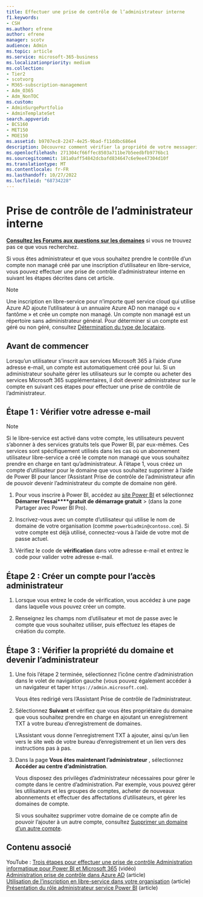 ```yaml
---
title: Effectuer une prise de contrôle de l’administrateur interne
f1.keywords:
- CSH
ms.author: efrene
author: efrene
manager: scotv
audience: Admin
ms.topic: article
ms.service: microsoft-365-business
ms.localizationpriority: medium
ms.collection:
- Tier2
- scotvorg
- M365-subscription-management
- Adm_O365
- Adm_NonTOC
ms.custom:
- AdminSurgePortfolio
- AdminTemplateSet
search.appverid:
- BCS160
- MET150
- MOE150
ms.assetid: b9707ec8-2247-4e25-9bad-f11ddbc686e4
description: Découvrez comment vérifier la propriété de votre messagerie et de votre domaine pour prendre le contrôle d’un compte non managé créé par une inscription d’utilisateur en libre-service dans Microsoft 365.
ms.openlocfilehash: 271304cf66ffec8503a711be7b5eedbfb9776bc1
ms.sourcegitcommit: 181a0aff54842dcbafd834647c6e9ee47304d10f
ms.translationtype: MT
ms.contentlocale: fr-FR
ms.lasthandoff: 10/27/2022
ms.locfileid: "68734228"
---
```

# <a name="internal-admin-takeover"></a>Prise de contrôle de l’administrateur interne

 **[Consultez les Forums aux questions sur les domaines](../setup/domains-faq.yml)** si vous ne trouvez pas ce que vous recherchez.

Si vous êtes administrateur et que vous souhaitez prendre le contrôle d’un compte non managé créé par une inscription d’utilisateur en libre-service, vous pouvez effectuer une prise de contrôle d’administrateur interne en suivant les étapes décrites dans cet article.

> [!NOTE]
> Une inscription en libre-service pour n’importe quel service cloud qui utilise Azure AD ajoute l’utilisateur à un annuaire Azure AD non managé ou « fantôme » et crée un compte non managé. Un compte non managé est un répertoire sans administrateur général. Pour déterminer si un compte est géré ou non géré, consultez [Détermination du type de locataire](/power-platform/admin/powerapps-gdpr-dsr-guide-systemlogs#determining-tenant-type). 
  
## <a name="before-you-begin"></a>Avant de commencer

Lorsqu’un utilisateur s’inscrit aux services Microsoft 365 à l’aide d’une adresse e-mail, un compte est automatiquement créé pour lui. Si un administrateur souhaite gérer les utilisateurs sur le compte ou acheter des services Microsoft 365 supplémentaires, il doit devenir administrateur sur le compte en suivant ces étapes pour effectuer une prise de contrôle de l’administrateur.

## <a name="step-1-verify-your-email-address"></a>Étape 1 : Vérifier votre adresse e-mail

> [!NOTE]
> Si le libre-service est activé dans votre compte, les utilisateurs peuvent s’abonner à des services gratuits tels que Power BI, par eux-mêmes. Ces services sont spécifiquement utilisés dans les cas où un abonnement utilisateur libre-service a créé le compte non managé que vous souhaitez prendre en charge en tant qu’administrateur. À l’étape 1, vous créez un compte d’utilisateur pour le domaine que vous souhaitez supprimer à l’aide de Power BI pour lancer l’Assistant Prise de contrôle de l’administrateur afin de pouvoir devenir l’administrateur du compte de domaine non géré.

1. Pour vous inscrire à Power BI, accédez au [site Power BI](https://powerbi.com) et sélectionnez **Démarrer l’essai****gratuit de démarrage gratuit** >  (dans la zone Partager avec Power BI Pro). 

2. Inscrivez-vous avec un compte d’utilisateur qui utilise le nom de domaine de votre organisation (comme `powerbiadmin@contoso.com`). Si votre compte est déjà utilisé, connectez-vous à l’aide de votre mot de passe actuel.

3. Vérifiez le code de **vérification** dans votre adresse e-mail et entrez le code pour valider votre adresse e-mail.

## <a name="step-2-create-a-new-account-for-admin-access"></a>Étape 2 : Créer un compte pour l’accès administrateur

1. Lorsque vous entrez le code de vérification, vous accédez à une page dans laquelle vous pouvez créer un compte.

2. Renseignez les champs nom d’utilisateur et mot de passe avec le compte que vous souhaitez utiliser, puis effectuez les étapes de création du compte.

## <a name="step-3-verify-domain-ownership-and-become-the-admin"></a>Étape 3 : Vérifier la propriété du domaine et devenir l’administrateur

1. Une fois l’étape 2 terminée, sélectionnez l’icône centre d’administration dans le volet de navigation gauche (vous pouvez également accéder à un navigateur et taper `https://admin.microsoft.com`).

    Vous êtes redirigé vers l’Assistant Prise de contrôle de l’administrateur.

2. Sélectionnez **Suivant** et vérifiez que vous êtes propriétaire du domaine que vous souhaitez prendre en charge en ajoutant un enregistrement TXT à votre bureau d’enregistrement de domaines.

    L’Assistant vous donne l’enregistrement TXT à ajouter, ainsi qu’un lien vers le site web de votre bureau d’enregistrement et un lien vers des instructions pas à pas.

3. Dans la page **Vous êtes maintenant l’administrateur** , sélectionnez **Accéder au centre d’administration**.

    Vous disposez des privilèges d’administrateur nécessaires pour gérer le compte dans le centre d’administration. Par exemple, vous pouvez gérer les utilisateurs et les groupes de comptes, acheter de nouveaux abonnements et effectuer des affectations d’utilisateurs, et gérer les domaines de compte.

    Si vous souhaitez supprimer votre domaine de ce compte afin de pouvoir l’ajouter à un autre compte, consultez [Supprimer un domaine d’un autre compte](remove-a-domain-from-another-account.md).
  
## <a name="related-content"></a>Contenu associé

YouTube : [Trois étapes pour effectuer une prise de contrôle Administration informatique pour Power BI et Microsoft 365](https://www.youtube.com/watch?v=xt5EsrQBZZk) (vidéo)\
[Administration prise de contrôle dans Azure AD](/azure/active-directory/users-groups-roles/domains-admin-takeover) (article)\
[Utilisation de l’inscription en libre-service dans votre organisation](self-service-sign-up.md) (article)\
[Présentation du rôle administrateur service Power BI](/power-bi/service-admin-role) (article)